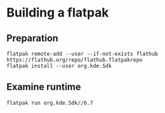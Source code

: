 # Building a flatpak

## Preparation

    flatpak remote-add --user --if-not-exists flathub https://flathub.org/repo/flathub.flatpakrepo
	flatpak install --user org.kde.Sdk

## Examine runtime

    flatpak run org.kde.Sdk//6.7
